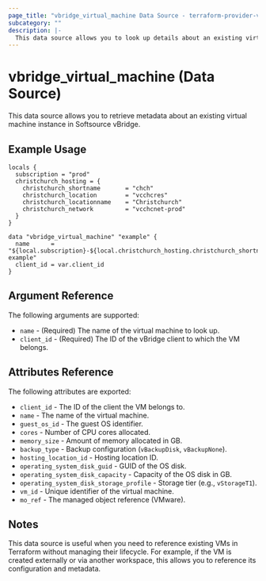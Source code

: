 ```yaml
---
page_title: "vbridge_virtual_machine Data Source - terraform-provider-vbridge"
subcategory: ""
description: |-
  This data source allows you to look up details about an existing virtual machine instance in Softsource vBridge.
---
```


# vbridge_virtual_machine (Data Source)

This data source allows you to retrieve metadata about an existing virtual machine instance in Softsource vBridge.

## Example Usage

```hcl
locals {
  subscription = "prod"
  christchurch_hosting = {
    christchurch_shortname       = "chch"
    christchurch_location        = "vcchcres"
    christchurch_locationname    = "Christchurch"
    christchurch_network         = "vcchcnet-prod"
  }
}

data "vbridge_virtual_machine" "example" {
  name      = "${local.subscription}-${local.christchurch_hosting.christchurch_shortname}-example"
  client_id = var.client_id
}
```

## Argument Reference

The following arguments are supported:

* `name` - (Required) The name of the virtual machine to look up.
* `client_id` - (Required) The ID of the vBridge client to which the VM belongs.

## Attributes Reference

The following attributes are exported:

* `client_id` - The ID of the client the VM belongs to.
* `name` - The name of the virtual machine.
* `guest_os_id` - The guest OS identifier.
* `cores` - Number of CPU cores allocated.
* `memory_size` - Amount of memory allocated in GB.
* `backup_type` - Backup configuration (`vBackupDisk`, `vBackupNone`).
* `hosting_location_id` - Hosting location ID.
* `operating_system_disk_guid` - GUID of the OS disk.
* `operating_system_disk_capacity` - Capacity of the OS disk in GB.
* `operating_system_disk_storage_profile` - Storage tier (e.g., `vStorageT1`).
* `vm_id` - Unique identifier of the virtual machine.
* `mo_ref` - The managed object reference (VMware).

## Notes

This data source is useful when you need to reference existing VMs in Terraform without managing their lifecycle. For example, if the VM is created externally or via another workspace, this allows you to reference its configuration and metadata.

